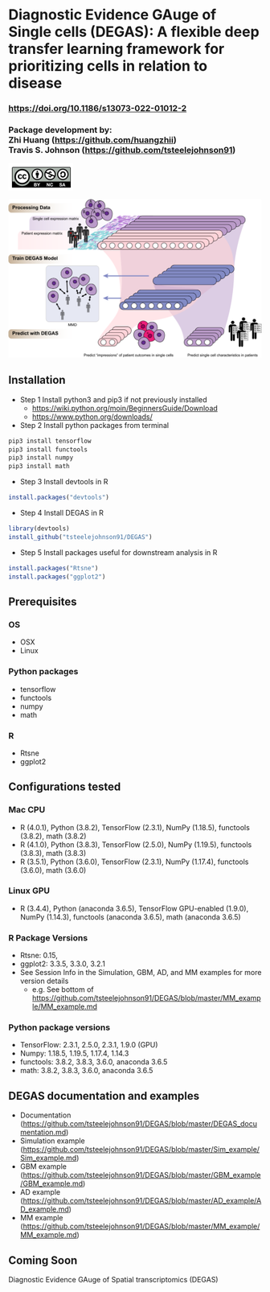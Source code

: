 # Diagnostic Evidence GAuge of Single cells (DEGAS): A flexible deep transfer learning framework for prioritizing cells in relation to disease
### https://doi.org/10.1186/s13073-022-01012-2
### Package development by: <br>Zhi Huang (https://github.com/huangzhii)<br>Travis S. Johnson (https://github.com/tsteelejohnson91)

![license](figures/CC_BY-NC-SA.png)

![DEGAS](figures/DEGAS.png "DEGAS")

## Installation
* Step 1 Install python3 and pip3 if not previously installed 
  * https://wiki.python.org/moin/BeginnersGuide/Download
  * https://www.python.org/downloads/
* Step 2 Install python packages from terminal
```bash
pip3 install tensorflow
pip3 install functools
pip3 install numpy
pip3 install math
```
* Step 3 Install devtools in R
```R
install.packages("devtools")
```
* Step 4 Install DEGAS in R
```R
library(devtools)
install_github("tsteelejohnson91/DEGAS")
```
* Step 5 Install packages useful for downstream analysis in R
```R
install.packages("Rtsne")
install.packages("ggplot2")
```
## Prerequisites

### OS
* OSX
* Linux

### Python packages
* tensorflow
* functools
* numpy
* math

### R
* Rtsne
* ggplot2

## Configurations tested

### Mac CPU
* R (4.0.1), Python (3.8.2), TensorFlow (2.3.1), NumPy (1.18.5), functools (3.8.2), math (3.8.2)
* R (4.1.0), Python (3.8.3), TensorFlow (2.5.0), NumPy (1.19.5), functools (3.8.3), math (3.8.3)
* R (3.5.1), Python (3.6.0), TensorFlow (2.3.1), NumPy (1.17.4), functools (3.6.0), math (3.6.0)

### Linux GPU
* R (3.4.4), Python (anaconda 3.6.5), TensorFlow GPU-enabled (1.9.0), NumPy (1.14.3), functools (anaconda 3.6.5), math (anaconda 3.6.5)

### R Package Versions
* Rtsne: 0.15, 
* ggplot2: 3.3.5, 3.3.0, 3.2.1
* See Session Info in the Simulation, GBM, AD, and MM examples for more version details
  * e.g. See bottom of https://github.com/tsteelejohnson91/DEGAS/blob/master/MM_example/MM_example.md

### Python package versions
* TensorFlow: 2.3.1, 2.5.0, 2.3.1, 1.9.0 (GPU)
* Numpy: 1.18.5, 1.19.5, 1.17.4, 1.14.3
* functools: 3.8.2, 3.8.3, 3.6.0, anaconda 3.6.5
* math: 3.8.2, 3.8.3, 3.6.0, anaconda 3.6.5

## DEGAS documentation and examples
* Documentation (https://github.com/tsteelejohnson91/DEGAS/blob/master/DEGAS_documentation.md)
* Simulation example (https://github.com/tsteelejohnson91/DEGAS/blob/master/Sim_example/Sim_example.md)
* GBM example (https://github.com/tsteelejohnson91/DEGAS/blob/master/GBM_example/GBM_example.md)
* AD example (https://github.com/tsteelejohnson91/DEGAS/blob/master/AD_example/AD_example.md)
* MM example (https://github.com/tsteelejohnson91/DEGAS/blob/master/MM_example/MM_example.md)

## Coming Soon
Diagnostic Evidence GAuge of Spatial transcriptomics (DEGAS)




